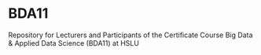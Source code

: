# BDA11
Repository for Lecturers and Participants of the Certificate Course Big Data & Applied Data Science (BDA11) at HSLU
